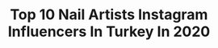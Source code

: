 ---
title: Top 10 Nail Artists Instagram Influencers In Turkey In 2020
description: >-
  Find top nail artists Instagram influencers in Turkey in 2020. Most popular hashtags: #nailsofinstagram #nailart #nailpolish #nailartist.
platform: Instagram
hits: 20
text_top: See the best Instagram influencers on inBeat.
text_bottom: Our search engine has 20 Instagram influencers like this in Turkey for you to contact.
profiles:
  - username: "nils_nailart"
    fullname: >-
      Nilgün Özyer💎
    bio: >-
      🇹🇷UA ilişkiler📓 @bornprettystore 10% off: NIGL91 @beautybigbangs 10% off: NILS @ojeburda @conceptnailart #oje #nailart #nails
    location: "Turkey"
    followers: 26131
    engagement: 256
    commentsToLikes: 0.094181
    id: ck5chr777rbcj0i1106btpvy9
    verified: false
    hashtags: "#nailpolish, #longnails, #conceptnailart, #blogger"
  - username: "ojelimojelii"
    fullname: >-
      Gizem💅🏻
    bio: >-
      💅🏻Oje önerileri 🎨Nail art 📩Reklam & İşbirliği için DM/Mail Kişisel hesap/ @gizemtrrk @duygubeautysaloon1
    location: "Turkey"
    followers: 15928
    engagement: 860
    commentsToLikes: 0.117624
    id: ckaowon4g9re50i78h5xo6dee
    verified: false
    hashtags: "#nailpolish, #nailsofinstagram, #nailstagram, #nailenamel"
  - username: "ojeseli"
    fullname: >-
      Selin 💋
    bio: >-
      🎀Aseton kokusundan kafayı bulan kadın💕 Nailart 💅🏻 Makyaj 💄 Eğlence 🥳 Reklam ve iş birliği için DM 💐
    location: "Turkey"
    followers: 64249
    engagement: 253
    commentsToLikes: 0.024001
    id: ck136ptja7o4t0i19qfyjfvj9
    verified: false
    hashtags: "#nail, #flormaroje, #nailsofinstagram, #nails"
  - username: "blog.bybuse"
    fullname: >-
      Buse 🌟
    bio: >-
      📍İzmir @bbuuusee Reklam ve işbirliği için : DM/Mail 💌 PR•buseeatl33@gmail.com
    location: "Turkey"
    followers: 10450
    engagement: 855
    commentsToLikes: 0.031552
    id: ck8tdeu4132vi0j78dhbla00c
    verified: false
    hashtags: "#skincare, #blog, #nails, #like4likes"
  - username: "seniojeli"
    fullname: >-
      Kübra Vural
    bio: >-
      Protez (Jel) Tırnak Uzmanı 💅🏻 Nailart 💅🏻 Benim ellerim, benim emeklerim🙏🏻💐 @vural_k
    location: "Turkey"
    followers: 19946
    engagement: 163
    commentsToLikes: 0.184570
    id: ckf5s44yjeovd0j23n9vkzwcg
    verified: false
    hashtags: "#nails, #nailsnailsnails, #makeuptutorial, #blogger"
  - username: "mrs.konuk"
    fullname: >-
      Aysun Konuk🌙
    bio: >-
      👩‍👦Mom💙 #makeup / #beauty | #fashion |#instablogger 📩aysun.konuk@hotmail.com ✨Favoriler👉🏻 #mrskonukfavorileri 📍Kocaeli
    location: "Turkey"
    followers: 23881
    engagement: 364
    commentsToLikes: 0.608346
    id: ck8tdjg5z3k5b0j78xsod3hsf
    verified: false
    hashtags: "#makeup, #kocaeli, #mrskonuk, #kocaeliblogger"
  - username: "kupikoo"
    fullname: >-
      Kupiko 🍉
    bio: >-
      Ürün tanıtımı ➕➖| İndirimler💯 | Muadiller ✉️kuupiikoo@gmail.com Öğretmen Hanım 👩🏻‍🏫 Farmasi Linki👇🏼
    location: "Turkey"
    followers: 6363
    engagement: 682
    commentsToLikes: 0.094882
    id: ckapackauvk2o0i78leftjamc
    verified: false
    hashtags: "#oje, #like4likes, #ayd, #likeforlikes"
  - username: "ayse_blogpage"
    fullname: >-
      ✨Ayse's_blogpage✨
    bio: >-
      🤝PR çalışması ve işbirliği için DM 💌 💥Makyaj,Güzellik💅💄 💥İndirim&Alışveriş bilgileri 💥 Aksesuar tanıtımı 💥Temizlik ürünleri 💥Anne&çocuk ürünleri
    location: "Turkey"
    followers: 14253
    engagement: 695
    commentsToLikes: 0.058695
    id: ckap56h6lae340i789box7do4
    verified: false
    hashtags: "#du, #kozmatik, #nudenails, #sa"
  - username: "benimelim"
    fullname: >-
      𝓩𝓮𝔂𝓷𝓮𝓹  𝓑𝓮𝓽𝓾𝓵  𝓒𝓮𝓵𝓲𝓴𝓮𝓵
    bio: >-
      ▫Architect • Content Creator ▫Founder @benimelimdesign 💌 info@benimelim.co ▫Nails | Beauty | Art | Lifestyle | Travel 📌 YOUTUBE #benimelimgeziyor
    location: "Turkey"
    followers: 82821
    engagement: 177
    commentsToLikes: 0.198234
    id: ck0uac52cbuqu0i19xv3umcbh
    verified: false
    hashtags: "#happiestgirlintheworld, #benimelimswatches, #ombrenails, #nailsofinstagram"
  - username: "kubraemirdogan"
    fullname: >-
      KÜBRA EMİRDOĞAN
    bio: >-
      🚩Adana/Ziyapaşa 🗺 ⚜Kübra Emirdoğan & Mikail Ünal Makeup Studio ⚜📩 kbra_emrdgn@hotmail.com 📲 0 (553 730 41 71 ) Whatsapp🔰
    location: "Turkey"
    followers: 34491
    engagement: 155
    commentsToLikes: 0.007292
    id: ck14i47ildk6y0i19qteuoi5b
    verified: false
    hashtags: "#makeup, #makeupvideo, #gelinlik, #tartecosmetics"
---
